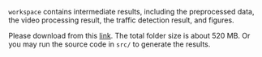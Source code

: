 `workspace` contains intermediate results, including the preprocessed data, the video processing result, the traffic detection result, and figures.

Please download from this [link](https://www.dropbox.com/sh/zobp6deaebctdic/AAB4xEX3waSLqa78ekI3bYDLa?dl=0). The total folder size is about 520 MB. Or you may run the source code in `src/` to generate the results.
